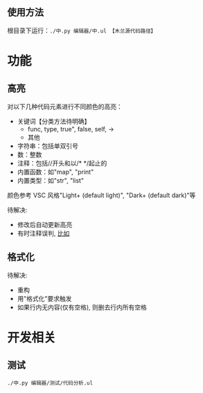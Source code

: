 ## 使用方法

根目录下运行：`./中.py 编辑器/中.ul 【木兰源代码路径】`

# 功能

## 高亮

对以下几种代码元素进行不同颜色的高亮：

- 关键词【分类方法待明确】
  - func, type, true", false, self, ->
  - 其他
- 字符串：包括单双引号
- 数：整数
- 注释：包括//开头和以/* */起止的
- 内置函数：如"map", "print"
- 内置类型：如"str", "list"

颜色参考 VSC 风格"Light+ (default light)", "Dark+ (default dark)"等

待解决:
- 修改后自动更新高亮
- 有时注释误判, [比如](编辑器/示例/注释误判.ul)

## 格式化

待解决:
- 重构
- 用"格式化"要求触发
- 如果行内无内容(仅有空格), 则删去行内所有空格

# 开发相关

## 测试
```
./中.py 编辑器/测试/代码分析.ul
```
